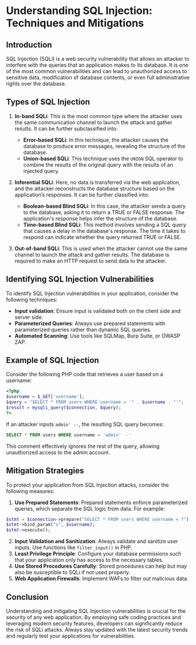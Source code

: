 # Understanding SQL Injection: Techniques and Mitigations

## Introduction
SQL Injection (SQLi) is a web security vulnerability that allows an attacker to interfere with the queries that an application makes to its database. It is one of the most common vulnerabilities and can lead to unauthorized access to sensitive data, modification of database contents, or even full administrative rights over the database.

## Types of SQL Injection
1. **In-band SQLi**: This is the most common type where the attacker uses the same communication channel to launch the attack and gather results. It can be further subclassified into:
   - **Error-based SQLi**: In this technique, the attacker causes the database to produce error messages, revealing the structure of the database.
   - **Union-based SQLi**: This technique uses the `UNION` SQL operator to combine the results of the original query with the results of an injected query. 

2. **Inferential SQLi**: Here, no data is transferred via the web application, and the attacker reconstructs the database structure based on the application’s responses. It can be further classified into:
   - **Boolean-based Blind SQLi**: In this case, the attacker sends a query to the database, asking it to return a TRUE or FALSE response. The application's response helps infer the structure of the database.
   - **Time-based Blind SQLi**: This method involves sending a SQL query that causes a delay in the database's response. The time it takes to respond can indicate whether the query returned TRUE or FALSE.

3. **Out-of-band SQLi**: This is used when the attacker cannot use the same channel to launch the attack and gather results. The database is required to make an HTTP request to send data to the attacker.

## Identifying SQL Injection Vulnerabilities
To identify SQL Injection vulnerabilities in your application, consider the following techniques:
- **Input validation**: Ensure input is validated both on the client side and server side.
- **Parameterized Queries**: Always use prepared statements with parameterized queries rather than dynamic SQL queries.
- **Automated Scanning**: Use tools like SQLMap, Burp Suite, or OWASP ZAP.

## Example of SQL Injection
Consider the following PHP code that retrieves a user based on a username:
```php
<?php
$username = $_GET['username'];
$query = "SELECT * FROM users WHERE username = '" . $username . "'";
$result = mysqli_query($connection, $query);
?>
```
If an attacker inputs `admin' --`, the resulting SQL query becomes:
```sql
SELECT * FROM users WHERE username = 'admin' --'
```
This comment effectively ignores the rest of the query, allowing unauthorized access to the admin account.

## Mitigation Strategies
To protect your application from SQL Injection attacks, consider the following measures:
1. **Use Prepared Statements**: Prepared statements enforce parameterized queries, which separate the SQL logic from data. For example:
```php
$stmt = $connection->prepare("SELECT * FROM users WHERE username = ?");
$stmt->bind_param("s", $username);
$stmt->execute();
```
2. **Input Validation and Sanitization**: Always validate and sanitize user inputs. Use functions like `filter_input()` in PHP.
3. **Least Privilege Principle**: Configure your database permissions such that your application only has access to the necessary tables.
4. **Use Stored Procedures Carefully**: Stored procedures can help but may also be susceptible to SQLi if not used properly.
5. **Web Application Firewalls**: Implement WAFs to filter out malicious data.

## Conclusion
Understanding and mitigating SQL Injection vulnerabilities is crucial for the security of any web application. By employing safe coding practices and leveraging modern security features, developers can significantly reduce the risk of SQLi attacks. Always stay updated with the latest security trends and regularly test your applications for vulnerabilities.
